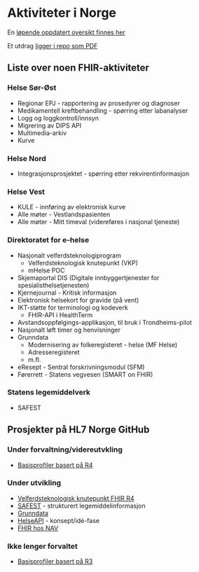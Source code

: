 # Aktiviteter i Norge

En [løpende oppdatert oversikt finnes her](https://docs.google.com/spreadsheets/d/1TS4vk_PJdVoYhaVoFO0apQx3_ErzjaeKKY9B_0pn7GE/)

Et utdrag [ligger i repo som PDF](https://github.com/HL7Norway/best-practice/blob/master/HL7%20FHIR%20i%20Norge-11052018%20-%20Ark1.pdf)

## Liste over noen FHIR-aktiviteter
### Helse Sør-Øst
* Regionar EPJ - rapportering av prosedyrer og diagnoser
* Medikamentell kreftbehandling - spørring etter labanalyser
* Logg og loggkontroll/innsyn
* Migrering av DIPS API
* Multimedia-arkiv
* Kurve

### Helse Nord
* Integrasjonsprosjektet - spørring etter rekvirentinformasjon

### Helse Vest
* KULE - innføring av elektronisk kurve
* Alle møter - Vestlandspasienten
* Alle møter - Mitt timeval (videreføres i nasjonal tjeneste)

### Direktoratet for e-helse
* Nasjonalt velferdsteknologiprogram
  * Velferdsteknologisk knutepunkt (VKP)
  * mHelse POC
* Skjemaportal DIS (Digitale innbyggertjenester for spesialisthelsetjenesten)
* Kjernejournal - Kritisk informasjon
* Elektronisk helsekort for gravide (på vent)
* IKT-støtte for terminologi og kodeverk
  * FHIR-API i HealthTerm
* Avstandsoppfølgings-applikasjon, til bruk i Trondheims-pilot
* Nasjonalt løft timer og henvisninger
* Grunndata
  * Modernisering av folkeregisteret - helse (MF Helse)
  * Adresseregisteret
  * m.fl.
* eResept - Sentral forskrivningsmodul (SFM)
* Førerrett - Statens vegvesen (SMART on FHIR)

### Statens legemiddelverk
* SAFEST

## Prosjekter på HL7 Norge GitHub

### Under forvaltning/videreutvkling

* [Basisprofiler basert på R4](https://github.com/HL7Norway/basisprofiler-r4)

### Under utvikling

* [Velferdsteknologisk knutepunkt FHIR R4](https://github.com/HL7Norway/VKP-R4)
* [SAFEST](https://github.com/HL7Norway/SAFEST) - strukturert legemiddelinformasjon
* [Grunndata](https://github.com/HL7Norway/Grunndata-profiles)
* [HelseAPI](https://github.com/HL7Norway/HelseAPI) - konsept/idé-fase
* [FHIR hos NAV](https://github.com/navikt/fhir)

### Ikke lenger forvaltet

* [Basisprofiler basert på R3](https://github.com/HL7Norway/basisprofiler-r3)

